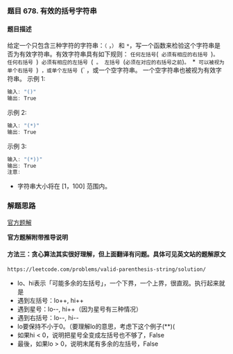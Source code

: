 ### 题目 678. 有效的括号字符串
#### 题目描述
给定一个只包含三种字符的字符串：`（` ，`）` 和 `*`，写一个函数来检验这个字符串是否为有效字符串。有效字符串具有如下规则：
`
任何左括号 `(` 必须有相应的右括号 `)`。
任何右括号 `)` 必须有相应的左括号 `(` 。
左括号 `(` 必须在对应的右括号之前 `)`。
`*` 可以被视为单个右括号 `)` ，或单个左括号 `(` ，或一个空字符串。
一个空字符串也被视为有效字符串。
示例 1:

```js
输入: "()"
输出: True
```
示例 2:

```js
输入: "(*)"
输出: True
```
示例 3:

```js
输入: "(*))"
输出: True
注意:
```

- 字符串大小将在 [1，100] 范围内。


### 解题思路
[官方题解](https://leetcode-cn.com/problems/valid-parenthesis-string/solution/you-xiao-de-gua-hao-zi-fu-chuan-by-leetcode/)

**官方题解附带推导说明**

#### 方法三：贪心算法其实很好理解，但上面翻译有问题。具体可见英文站的题解原文
`https://leetcode.com/problems/valid-parenthesis-string/solution/`
- lo、hi表示「可能多余的左括号」，一个下界，一个上界，很直观。执行起来就是
- 遇到左括号：lo++, hi++
- 遇到星号：lo--, hi++（因为星号有三种情况）
- 遇到右括号：lo--, hi--
- lo要保持不小于0。（要理解lo的意思，考虑下这个例子(**)(
- 如果hi < 0，说明把星号全变成左括号也不够了，False
- 最後，如果lo > 0，说明末尾有多余的左括号，False